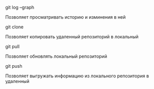 git log –graph

Позволяет просматривать историю и изминения в ней

git clone

Позволяет копировать удаленный репозиторий в локальный

git pull

Позволяет обновлять локальный репозиторий

git push

Позволяет выгружать информацию из локального репозитория в удаленный
